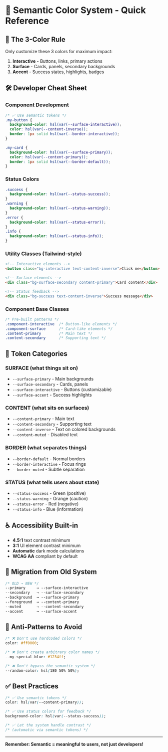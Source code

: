# 🚀 Semantic Color System - Quick Reference

## 🎯 The 3-Color Rule

Only customize these 3 colors for maximum impact:

1. **Interactive** - Buttons, links, primary actions
2. **Surface** - Cards, panels, secondary backgrounds
3. **Accent** - Success states, highlights, badges

## 🛠️ Developer Cheat Sheet

### Component Development

```css
/* ✅ Use semantic tokens */
.my-button {
  background-color: hsl(var(--surface-interactive));
  color: hsl(var(--content-inverse));
  border: 1px solid hsl(var(--border-interactive));
}

.my-card {
  background-color: hsl(var(--surface-primary));
  color: hsl(var(--content-primary));
  border: 1px solid hsl(var(--border-default));
}
```

### Status Colors

```css
.success {
  background-color: hsl(var(--status-success));
}
.warning {
  background-color: hsl(var(--status-warning));
}
.error {
  background-color: hsl(var(--status-error));
}
.info {
  background-color: hsl(var(--status-info));
}
```

### Utility Classes (Tailwind-style)

```html
<!-- Interactive elements -->
<button class="bg-interactive text-content-inverse">Click me</button>

<!-- Surface elements -->
<div class="bg-surface-secondary content-primary">Card content</div>

<!-- Status feedback -->
<div class="bg-success text-content-inverse">Success message</div>
```

### Component Base Classes

```css
/* Pre-built patterns */
.component-interactive  /* Button-like elements */
.component-surface      /* Card-like elements */
.content-primary        /* Main text */
.content-secondary      /* Supporting text */
```

## 🎨 Token Categories

### SURFACE (what things sit on)

- `--surface-primary` - Main backgrounds
- `--surface-secondary` - Cards, panels
- `--surface-interactive` - Buttons (customizable)
- `--surface-accent` - Success highlights

### CONTENT (what sits on surfaces)

- `--content-primary` - Main text
- `--content-secondary` - Supporting text
- `--content-inverse` - Text on colored backgrounds
- `--content-muted` - Disabled text

### BORDER (what separates things)

- `--border-default` - Normal borders
- `--border-interactive` - Focus rings
- `--border-muted` - Subtle separation

### STATUS (what tells users about state)

- `--status-success` - Green (positive)
- `--status-warning` - Orange (caution)
- `--status-error` - Red (negative)
- `--status-info` - Blue (information)

## ♿ Accessibility Built-in

- **4.5:1** text contrast minimum
- **3:1** UI element contrast minimum
- **Automatic** dark mode calculations
- **WCAG AA** compliant by default

## 🔄 Migration from Old System

```css
/* OLD → NEW */
--primary     → --surface-interactive
--secondary   → --surface-secondary
--background  → --surface-primary
--foreground  → --content-primary
--muted       → --content-secondary
--accent      → --surface-accent
```

## 🚫 Anti-Patterns to Avoid

```css
/* ❌ Don't use hardcoded colors */
color: #ff0000;

/* ❌ Don't create arbitrary color names */
--my-special-blue: #1234ff;

/* ❌ Don't bypass the semantic system */
--random-color: hsl(180 50% 50%);
```

## ✅ Best Practices

```css
/* ✅ Use semantic tokens */
color: hsl(var(--content-primary));

/* ✅ Use status colors for feedback */
background-color: hsl(var(--status-success));

/* ✅ Let the system handle contrast */
/* (automatic via semantic tokens) */
```

---

**Remember: Semantic = meaningful to users, not just developers!**
